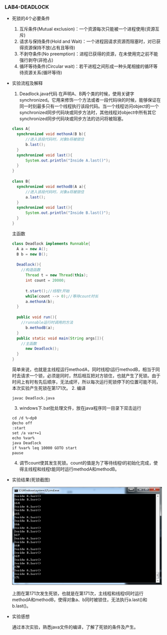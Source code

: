 ### LAB4-DEADLOCK

- 死锁的4个必要条件

  1. 互斥条件(Mutual exclusion)：一个资源每次只能被一个进程使用(资源互斥)
  2. 请求与保持条件(Hold and Wait)：一个进程因请求资源而阻塞时，对已获得资源保持不放(占有且等待)
  3. 不剥夺条件(No preemption)：进程已获得的资源，在未使用完之前不能强行剥夺(非抢占)
  4. 循环等待条件(Circular wait)：若干进程之间形成一种头尾相接的循环等待资源关系(循环等待)

- 实验流程及解释

  1. Deadlock.java代码
  在声明A、B两个类的时候，使用关键字synchronized。它用来修饰一个方法或者一段代码块的时候，能够保证在同一时刻最多只有一个线程执行该段代码。当一个线程访问object的一个synchronized同步代码块或同步方法时，其他线程对object中所有其它synchronized同步代码块或同步方法的访问将被阻塞。

  ```java
  class A{
  	synchronized void methonA(B b){
        //进入该段代码时，对象b将被锁住
  		b.last();
  	}
  	synchronized void last(){
  		System.out.println("Inside A.last()");
  	}
  }

  class B{
  	synchronized void methodB(A a){
        //进入该段代码时，对象a将被锁住
  		a.last();
  	}
  	synchronized void last(){
  		System.out.println("Inside B.last()");
  	}
  }
  ```

  主函数

  ```java
  class Deadlock implements Runnable{
    A a = new A();
    B b = new B();

    Deadlock(){
      //构造函数
        Thread t = new Thread(this);
        int count = 20000;

        t.start();//线程t开始
        while(count --> 0);//等待count时长
        a.methonA(b);
    }

    public void run(){
      //runnable运行时调用的方法
        b.methodB(a);
    }
    public static void main(String args[]){
      //主函数
        new Deadlock();
    }
  }
  ```

  简单来说，也就是主线程运行methodA，同时线程t运行methodB，相当于同时去请求一个锁，必须是同时，然后相互把对方锁住，也就产生了死锁。由于时间上有时有先后顺序，无法成环，所以每次运行死锁停下的位置可能不同，本次实验产生死锁在第171次。
  2. 编译
  ```
  javac Deadlock.java
  ```
  3. windows下.bat批处理文件，放在java程序同一目录下双击运行
  ```
  cd /d %~dp0
  @echo off
  :start
  set /a var+=1
  echo %var%
  java Deadlock
  if %var% leq 10000 GOTO start
  pause
  ```
  
  4. 调节count使其发生死锁。count的值是为了等待线程t的初始化完成，使得主线程和线程t能同时运行methodA和methodB。


- 实验结果(死锁截图)

  ![Deadlock](Deadlock.png)

  上图在第171次发生死锁，也就是在第171次，主线程和线程t同时运行methodA和methodB，使得对象a、b同时被锁住，无法执行a.last()和b.last()。

- 实验感想

  通过本次实验，熟悉java文件的编译，了解了死锁的条件及产生。
